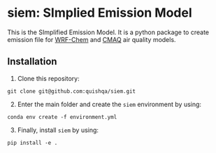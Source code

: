 # siem: SImplied Emission Model

This is the SImplified Emission Model. It is a python package to create emission
file for [WRF-Chem](https://www2.acom.ucar.edu/wrf-chem) and [CMAQ](https://www.epa.gov/cmaq) air quality models.


## Installation

1. Clone this repository:
```
git clone git@github.com:quishqa/siem.git
```
2. Enter the main folder and create the `siem` environment by using:
```
conda env create -f environment.yml
```
3. Finally, install `siem` by using:
```
pip install -e .
```
